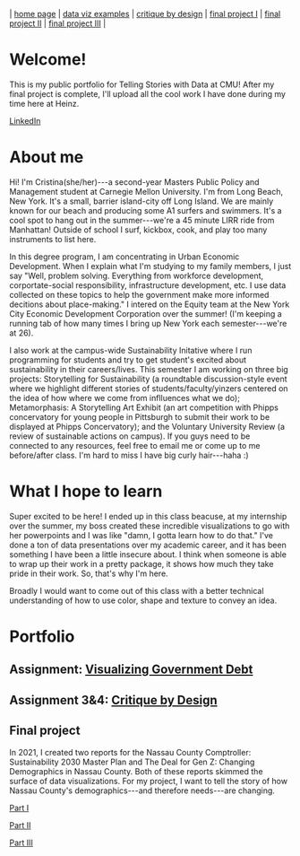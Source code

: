 | [home page](https://cristinagoeller.github.io/cristina-goeller-portfolio/) | [data viz examples](dataviz-examples) | [critique by design](critique-by-design) | [final project I](final-project-part-one) | [final project II](final-project-part-two) | [final project III](final-project-part-three) |

# Welcome! 
This is my public portfolio for Telling Stories with Data at CMU!  After my final project is complete, I'll upload all the cool work I have done during my time here at Heinz. 

[LinkedIn](https://www.linkedin.com/in/cristinagoeller/) 

# About me
Hi! I'm Cristina(she/her)---a second-year Masters Public Policy and Management student at Carnegie Mellon University. I'm from Long Beach, New York. It's a small, barrier island-city off Long Island. We are mainly known for our beach and producing some A1 surfers and swimmers. It's a cool spot to hang out in the summer---we're a 45 minute LIRR ride from Manhattan! Outside of school I surf, kickbox, cook, and play too many instruments to list here. 

In this degree program, I am concentrating in Urban Economic Development. When I explain what I'm studying to my family members, I just say "Well, problem solving. Everything from workforce development, corportate-social responsibility, infrastructure development, etc. I use data collected on these topics to help the government make more informed decitions about place-making." I intered on the Equity team at the New York City Economic Development Corporation over the summer! (I'm keeping a running tab of how many times I bring up New York each semester---we're at 26).  

I also work at the campus-wide Sustainability Initative where I run programming for students and try to get student's excited about sustainability in their careers/lives. This semester I am working on three big projects: Storytelling for Sustainability (a roundtable discussion-style event where we highlight different stories of students/faculty/yinzers centered on the idea of how where we come from inflluences what we do); Metamorphasis: A Storytelling Art Exhibit (an art competition with Phipps concervatory for young people in Pittsburgh to submit their work to be displayed at Phipps Concervatory); and the Voluntary University Review (a review of sustainable actions on campus). If you guys need to be connected to any resources, feel free to email me or come up to me before/after class. I'm hard to miss I have big curly hair---haha :) 

# What I hope to learn
Super excited to be here! I ended up in this class beacuse, at my internship over the summer, my boss created these incredible visualizations to go with her powerpoints and I was like "damn, I gotta learn how to do that." I've done a ton of data presentations over my academic career, and it has been something I have been a little insecure about. I think when someone is able to wrap up their work in a pretty package, it shows how much they take pride in their work. So, that's why I'm here. 

Broadly I would want to come out of this class with a better technical understanding of how to use color, shape and texture to convey an idea. 

# Portfolio

## Assignment: [Visualizing Government Debt](visualizing-government-debt)


## Assignment 3&4: [Critique by Design](critique-by-design)


## Final project
In 2021, I created two reports for the Nassau County Comptroller: Sustainability 2030 Master Plan and The Deal for Gen Z: Changing Demographics in Nassau County. Both of these reports skimmed the surface of data visualizations. For my project, I want to tell the story of how Nassau County's demographics---and therefore needs---are changing.

[Part I](final-project-part-one)

[Part II](final-project-part-two)

[Part III](final-project-part-three) 
